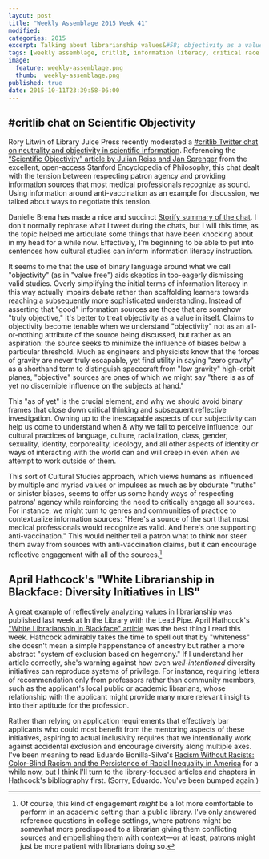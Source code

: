```yaml
---
layout: post
title: "Weekly Assemblage 2015 Week 41"
modified:
categories: 2015
excerpt: Talking about librarianship values&#58; objectivity as a value and valuing inclusivity enough to work toward it in earnest. And again—sorry, Eduardo.
tags: [weekly assemblage, critlib, information literacy, critical race studies]
image:
  feature: weekly-assemblage.png
  thumb:  weekly-assemblage.png
published: true
date: 2015-10-11T23:39:58-06:00
---
```

## &#035;critlib chat on Scientific Objectivity  

Rory Litwin of Library Juice Press recently moderated a [#critlib Twitter chat on neutrality and objectivity in scientific information](http://critlib.org/neutrality-and-objectivity-in-scientific-information/). Referencing the [“Scientific Objectivity” article by Julian Reiss and Jan Sprenger](http://plato.stanford.edu/entries/scientific-objectivity/) from the excellent, open-access Stanford Encyclopedia of Philosophy, this chat dealt with the tension between respecting patron agency and providing information sources that most medical professionals recognize as sound. Using information around anti-vaccination as an example for discussion, we talked about ways to negotiate this tension.  

Danielle Brena has made a nice and succinct [Storify summary of the chat](https://storify.com/danibrena/critlib-neutrality-and-objectivity-in-scientific-i). I don't normally rephrase what I tweet during the chats, but I will this time, as the topic helped me articulate some things that have been knocking about in my head for a while now. Effectively, I'm beginning to be able to put into sentences how cultural studies can inform information literacy instruction.  

It seems to me that the use of binary language around what we call "objectivity" (as in "value free") aids skeptics in too-eagerly dismissing valid studies. Overly simplifying the initial terms of information literacy in this way actually impairs debate rather than scaffolding learners towards reaching a subsequently more sophisticated understanding. Instead of asserting that "good" information sources are those that are somehow "truly objective," it's better to treat objectivity as a value in itself. Claims to objectivity become tenable when we understand "objectivity" not as an all-or-nothing attribute of the source being discussed, but rather as an aspiration: the source seeks to minimize the influence of biases below a particular threshold. Much as engineers and physicists know that the forces of gravity are never truly escapable, yet find utility in saying "zero gravity" as a shorthand term to distinguish spacecraft from "low gravity" high-orbit planes, "objective" sources are ones of which we might say "there is as of yet no discernible influence on the subjects at hand."   

This "as of yet" is the crucial element, and why we should avoid binary frames that close down critical thinking and subsequent reflective investigation. Owning up to the inescapable aspects of our subjectivity can help us come to understand when & why we fail to perceive influence: our cultural practices of language, culture, racialization, class, gender, sexuality, identity, corporeality, ideology, and all other aspects of identity or ways of interacting with the world can and will creep in even when we attempt to work outside of them.   

This sort of Cultural Studies approach, which views humans as influenced by multiple and myriad values or impulses as much as by obdurate "truths" or sinister biases, seems to offer us some handy ways of respecting patrons' agency while reinforcing the need to critically engage all sources. For instance, we might turn to genres and communities of practice to contextualize information sources: "Here's a source of the sort that most medical professionals would recognize as valid. And here's one supporting anti-vaccination." This would neither tell a patron what to think nor steer them away from sources with anti-vaccination claims, but it can encourage reflective engagement with all of the sources.[^plp]   

[^plp]: Of course, this kind of engagement *might* be a lot more comfortable to perform in an academic setting than a public library. I've only answered reference questions in college settings, where patrons might be somewhat more predisposed to a librarian giving them conflicting sources and embellishing them with context—or at least, patrons might just be more patient with librarians doing so.   

## April Hathcock's "White Librarianship in Blackface: Diversity Initiatives in LIS"  

A great example of reflectively analyzing values in librarianship was published last week at In the Library with the Lead Pipe. April Hathcock's ["White Librarianship in Blackface" article](http://www.inthelibrarywiththeleadpipe.org/2015/lis-diversity/) was the best thing I read this week. Hathcock admirably takes the time to spell out that by "whiteness" she doesn't mean a simple happenstance of ancestry but rather a more abstract "system of exclusion based on hegemony." If I understand her article correctly, she's warning against how even *well-intentioned* diversity initiatives can reproduce systems of privilege. For instance, requiring letters of recommendation only from professors rather than community members, such as the applicant's local public or academic librarians, whose relationship with the applicant might provide many more relevant insights into their aptitude for the profession.   

Rather than relying on application requirements that effectively bar applicants who could most benefit from the mentoring aspects of these initiatives, aspiring to actual inclusivity requires that we intentionally work against accidental exclusion and encourage diversity along multiple axes. I've been meaning to read Eduardo Bonilla-Silva's [Racism Without Racists: Color-Blind Racism and the Persistence of Racial Inequality in America](http://www.worldcat.org/title/racism-without-racists-color-blind-racism-and-the-persistence-of-racial-inequality-in-america/oclc/841198228) for a while now, but I think I'll turn to the library-focused articles and chapters in Hathcock's bibliography first. (Sorry, Eduardo. You've been bumped again.)   

